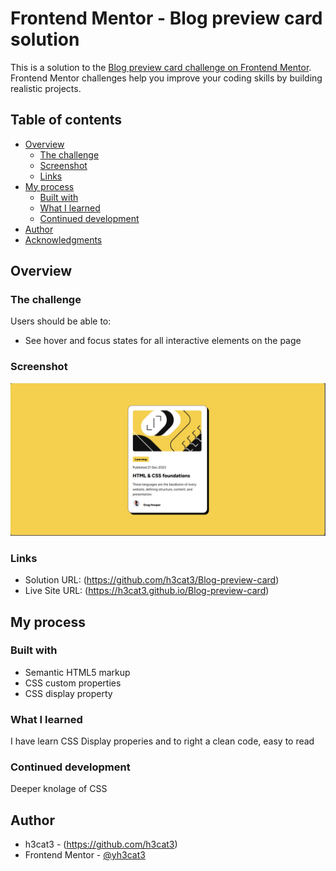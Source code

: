 # Frontend Mentor - Blog preview card solution

This is a solution to the [Blog preview card challenge on Frontend Mentor](https://www.frontendmentor.io/challenges/blog-preview-card-ckPaj01IcS). Frontend Mentor challenges help you improve your coding skills by building realistic projects. 

## Table of contents

- [Overview](#overview)
  - [The challenge](#the-challenge)
  - [Screenshot](#screenshot)
  - [Links](#links)
- [My process](#my-process)
  - [Built with](#built-with)
  - [What I learned](#what-i-learned)
  - [Continued development](#continued-development)
- [Author](#author)
- [Acknowledgments](#acknowledgments)



## Overview


### The challenge

Users should be able to:

- See hover and focus states for all interactive elements on the page

### Screenshot
![](images/Screenshot%20.jpg)


### Links

- Solution URL: (https://github.com/h3cat3/Blog-preview-card)
- Live Site URL: (https://h3cat3.github.io/Blog-preview-card)

## My process

### Built with

- Semantic HTML5 markup
- CSS custom properties
- CSS display property

### What I learned

I have learn CSS Display properies and to right a clean code, easy to read

### Continued development

Deeper knolage of CSS



## Author

- h3cat3 - (https://github.com/h3cat3)
- Frontend Mentor - [@yh3cat3](https://www.frontendmentor.io/profile/yourusername)


